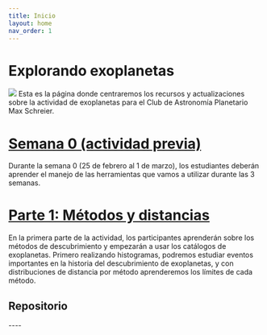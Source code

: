 ```yaml
---
title: Inicio
layout: home
nav_order: 1
---
```

# Explorando exoplanetas
![](https://www.esa.int/var/esa/storage/images/esa_multimedia/images/2022/08/artist_impression_of_wasp-39_b_and_its_star/24420063-1-eng-GB/Artist_impression_of_WASP-39_b_and_its_star_pillars.jpg)
Esta es la página donde centraremos los recursos y actualizaciones sobre la actividad de exoplanetas para el Club de Astronomía Planetario Max Schreier.

# [Semana 0 (actividad previa)](week0/week0)
Durante la semana 0 (25 de febrero al 1 de marzo), los estudiantes deberán aprender el manejo de las herramientas que vamos a utilizar durante las 3 semanas. 

# [Parte 1: Métodos y distancias](week0/week0)
En la primera parte de la actividad, los participantes aprenderán sobre los métodos de descubrimiento y empezarán a usar los catálogos de exoplanetas. Primero realizando histogramas, podremos estudiar eventos importantes en la historia del descubrimiento de exoplanetas, y con distribuciones de distancia por método aprenderemos los límites de cada método.


## Repositorio
<div class="github-card" data-github="LudCano/exoplanet_exploration" data-width="400" data-height="" data-theme="default"></div>
<script src="//cdn.jsdelivr.net/github-cards/latest/widget.js"></script>
----

[^1]: [It can take up to 10 minutes for changes to your site to publish after you push the changes to GitHub](https://docs.github.com/en/pages/setting-up-a-github-pages-site-with-jekyll/creating-a-github-pages-site-with-jekyll#creating-your-site).

[Just the Docs]: https://just-the-docs.github.io/just-the-docs/
[GitHub Pages]: https://docs.github.com/en/pages
[README]: https://github.com/just-the-docs/just-the-docs-template/blob/main/README.md
[Jekyll]: https://jekyllrb.com
[GitHub Pages / Actions workflow]: https://github.blog/changelog/2022-07-27-github-pages-custom-github-actions-workflows-beta/
[use this template]: https://github.com/just-the-docs/just-the-docs-template/generate
